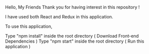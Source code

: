 Hello, My Friends Thank you for having interest in this repository !

I have used both React and Redux in this application.

To use this application,

Type "npm install" inside the root directory ( Download Front-end Dependencies ) 
Type "npm start" inside the root directory ( Run this application )